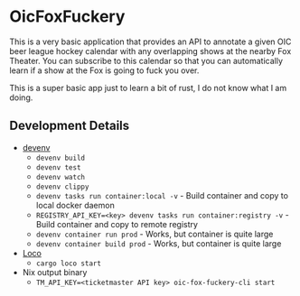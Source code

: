 # OicFoxFuckery

This is a very basic application that provides an API to annotate a given OIC
beer league hockey calendar with any overlapping shows at the nearby Fox Theater.
You can subscribe to this calendar so that you can automatically learn if a show
at the Fox is going to fuck you over.

This is a super basic app just to learn a bit of rust, I do not know what I am doing.

## Development Details

* [devenv](https://devenv.sh)
  * `devenv build`
  * `devenv test`
  * `devenv watch`
  * `devenv clippy`
  * `devenv tasks run container:local -v` - Build container and copy to local docker daemon
  * `REGISTRY_API_KEY=<key> devenv tasks run container:registry -v` - Build container and copy to remote registry
  * `devenv container run prod` - Works, but container is quite large
  * `devenv container build prod` - Works, but container is quite large
* [Loco](https://loco.rs)
  * `cargo loco start`
* Nix output binary
  * `TM_API_KEY=<ticketmaster API key> oic-fox-fuckery-cli start`
